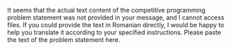 It seems that the actual text content of the competitive programming problem statement was not provided in your message, and I cannot access files. If you could provide the text in Romanian directly, I would be happy to help you translate it according to your specified instructions. Please paste the text of the problem statement here.